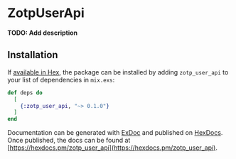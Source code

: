 # ZotpUserApi

**TODO: Add description**

## Installation

If [available in Hex](https://hex.pm/docs/publish), the package can be installed
by adding `zotp_user_api` to your list of dependencies in `mix.exs`:

```elixir
def deps do
  [
    {:zotp_user_api, "~> 0.1.0"}
  ]
end
```

Documentation can be generated with [ExDoc](https://github.com/elixir-lang/ex_doc)
and published on [HexDocs](https://hexdocs.pm). Once published, the docs can
be found at [https://hexdocs.pm/zotp_user_api](https://hexdocs.pm/zotp_user_api).

